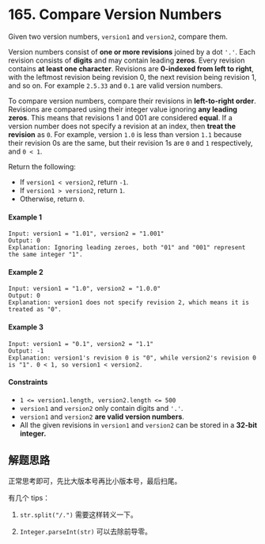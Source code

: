 # 165. Compare Version Numbers

Given two version numbers, `version1` and `version2`, compare them.

Version numbers consist of **one or more revisions** joined by a dot `'.'`. Each revision consists of **digits** and may contain leading **zeros**. Every revision contains **at least one character**. Revisions are **0-indexed from left to right**, with the leftmost revision being revision 0, the next revision being revision 1, and so on. For example `2.5.33` and `0.1` are valid version numbers.

To compare version numbers, compare their revisions in **left-to-right order**. Revisions are compared using their integer value ignoring **any leading zeros**. This means that revisions 1 and 001 are considered **equal**. If a version number does not specify a revision at an index, then **treat the revision** as `0`. For example, version `1.0` is less than version `1.1` because their revision 0s are the same, but their revision 1s are `0` and `1` respectively, and `0 < 1`.

Return the following:

+ If `version1 < version2`, return `-1`.
+ If `version1 > version2`, return `1`.
+ Otherwise, return `0`.

#### Example 1

```
Input: version1 = "1.01", version2 = "1.001"
Output: 0
Explanation: Ignoring leading zeroes, both "01" and "001" represent the same integer "1".
```

#### Example 2

```
Input: version1 = "1.0", version2 = "1.0.0"
Output: 0
Explanation: version1 does not specify revision 2, which means it is treated as "0".
```

#### Example 3

```
Input: version1 = "0.1", version2 = "1.1"
Output: -1
Explanation: version1's revision 0 is "0", while version2's revision 0 is "1". 0 < 1, so version1 < version2.
```

#### Constraints

+ `1 <= version1.length, version2.length <= 500`
+ `version1` and `version2` only contain digits and `'.'`.
+ `version1` and `version2` **are valid version numbers**.
+ All the given revisions in `version1` and `version2` can be stored in a **32-bit integer.**


## 解题思路

正常思考即可，先比大版本号再比小版本号，最后扫尾。

有几个 tips：

1. `str.split("/.")` 需要这样转义一下。

2. `Integer.parseInt(str)` 可以去除前导零。 
